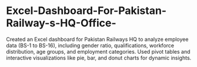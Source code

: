 # Excel-Dashboard-For-Pakistan-Railway-s-HQ-Office-
Created an Excel dashboard for Pakistan Railways HQ to analyze employee data (BS-1 to BS-16), including gender ratio, qualifications, workforce distribution, age groups, and employment categories. Used pivot tables and interactive visualizations like pie, bar, and donut charts for dynamic insights.
